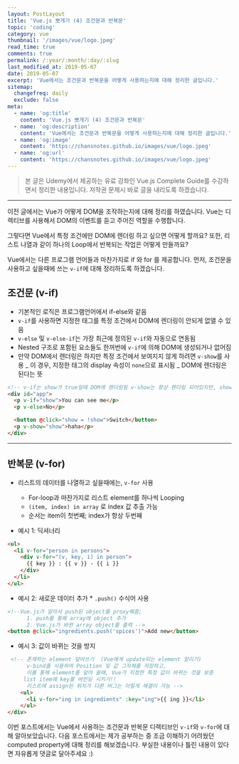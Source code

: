 ```yaml
---
layout: PostLayout
title: 'Vue.js 뽀개기 (4) 조건문과 반복문'
topic: 'coding'
category: vue
thumbnail: '/images/vue/logo.jpeg'
read_time: true
comments: true
permalink: /:year/:month/:day/:slug
last_modified_at: 2019-05-07
date: 2019-05-07
excerpt: 'Vue에서는 조건문과 반복문을 어떻게 사용하는지에 대해 정리한 글입니다.'
sitemap:
  changefreq: daily
  exclude: false
meta:
  - name: 'og:title'
    content: 'Vue.js 뽀개기 (4) 조건문과 반복문'
  - name: 'og:description'
    content: 'Vue에서는 조건문과 반복문을 어떻게 사용하는지에 대해 정리한 글입니다.'
  - name: 'og:image'
    content: 'https://chansnotes.github.io/images/vue/logo.jpeg'
  - name: 'og:url'
    content: 'https://chansnotes.github.io/images/vue/logo.jpeg'
---
```


> 본 글은 Udemy에서 제공하는 유료 강좌인 Vue.js Complete Guide를 수강하면서 정리한 내용입니다. 저작권 문제시 바로 글을 내리도록 하겠습니다.

---

이전 글에서는 Vue가 어떻게 DOM을 조작하는지에 대해 정리를 하였습니다. Vue는 디렉티브를 사용해서 DOM의 이벤트를 듣고 주어진 역할을 수행합니다.

그렇다면 Vue에서 특정 조건에만 DOM에 렌더링 하고 싶으면 어떻게 할까요?
또한, 리스트 나열과 같이 하나의 Loop에서 반복되는 작업은 어떻게 만들까요?

Vue에서는 다른 프로그램 언어들과 마찬가지로 if 와 for 를 제공합니다.
먼저, 조건문을 사용하고 싶을때에 쓰는 `v-if`에 대해 정리하도록 하겠습니다.

## 조건문 (v-if)

- 기본적인 로직은 프로그램언어에서 if-else와 같음
- `v-if`를 사용하면 지정한 태그를 특정 조건에서 DOM에 렌더링이 안되게 없앨 수 있음
- `v-else` 및 `v-else-if`는 가장 최근에 정의된 `v-if`와 자동으로 연동됨
- Nested 구조로 포함된 요소들도 한꺼번에 `v-if`에 의해 DOM에 생성되거나 없어짐
- 만약 DOM에서 렌더링은 하지만 특정 조건에서 보여지지 않게 하려면 `v-show`를 사용
  _ 이 경우, 지정한 태그의 display 속성이 `none`으로 표시됨
  _ DOM에 렌더링은 된다는 뜻

```html
<!-- v-if는 show가 true일때 DOM에 렌더링됨 v-show는 항상 렌더링 되어있지만, show가 false면 display 속성이 none으로 변경됨 -->
<div id="app">
  <p v-if="show">You can see me</p>
  <p v-else>No</p>

  <button @click="show = !show">Switch</button>
  <p v-show="show">haha</p>
</div>
```

---

## 반복문 (v-for)

- 리스트의 데이터를 나열하고 싶을때에는, `v-for` 사용

  - For-loop과 마찬가지로 리스트 element를 하나씩 Looping
  - `(item, index) in array` 로 index 값 추출 가능
  - 순서는 item이 첫번째; index가 항상 두번째

- 예시 1: 딕셔너리

```html
<ul>
  <li v-for="person in persons">
    <div v-for="(v, key, i) in person">
      {{ key }} : {{ v }} - {{ i }}
    </div>
  </li>
</ul>
```

- 예시 2: 새로운 데이터 추가 \* `.push()` 수식어 사용

```html
<!--Vue.js가 알아서 push된 object를 proxy해줌;
      1. push를 통해 array에 object 추가
      2. Vue.js가 바뀐 array object를 출력 -->
<button @click="ingredients.push('spices')">Add new</button>
```

- 예시 3: 값이 바뀌는 것을 방지

```html
 <!-- 존재하는 element 덮어쓰기  (Vue에게 update되는 element 알리기)
      v-bind를 사용하여 Position 및 값 그자체를 저장하고,
      이를 통해 element를 덮어 쓸때, Vue가 지정한 특정 값이 바뀌는 것을 보증
     list item에 key를 바인딩 시키기!!
      리스트에 assign된 위치가 다른 버그는 이렇게 해결이 가능 -->
    <ul>
      <li v-for="ing in ingredients" :key="ing">{{ ing }}</li>
    </ul>
</div>
```

이번 포스트에서는 Vue에서 사용하는 조건문과 반복문 디렉티브인 `v-if`와 `v-for`에 대해 알아보았습니다.
다음 포스트에서는 제가 공부하는 중 조금 이해하기 어려웠던 computed property에 대해 정리를 해보겠습니다.
부실한 내용이나 틀린 내용이 있다면 자유롭게 댓글로 달아주세요 :)
